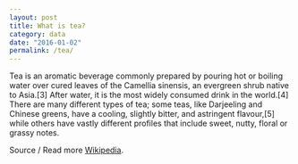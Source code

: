```yaml
---
layout: post
title: What is tea?
category: data
date: "2016-01-02"
permalink: /tea/
---
```

Tea is an aromatic beverage commonly prepared by pouring hot or boiling water over cured leaves of the Camellia sinensis, an evergreen shrub native to Asia.[3] After water, it is the most widely consumed drink in the world.[4] There are many different types of tea; some teas, like Darjeeling and Chinese greens, have a cooling, slightly bitter, and astringent flavour,[5] while others have vastly different profiles that include sweet, nutty, floral or grassy notes.

Source / Read more [Wikipedia](https://en.wikipedia.org/wiki/Coffee).
